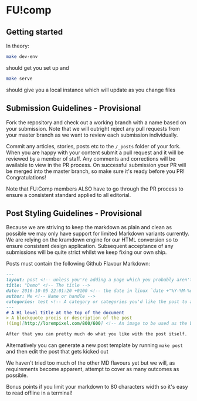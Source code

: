 # FU!comp

## Getting started

In theory:
```bash
make dev-env
```
should get you set up and
```bash
make serve
```
should give you a local instance which will update as you change files

## Submission Guidelines - Provisional

Fork the repository and check out a working branch with a name based on your
submission. Note that we will outright reject any pull requests from your master
branch as we want to review each submission individually.

Commit any articles, stories, posts etc to the `/_posts` folder of your fork.
When you are happy with your content submit a pull request and it will be
reviewed by a member of staff. Any comments and corrections will be available to
view in the PR process.  On successful submission your PR will be merged into
the master branch, so make sure it's ready before you PR! Congratulations!

Note that FU:Comp members ALSO have to go through the PR process to ensure a
consistent standard applied to all editorial.

## Post Styling Guidelines - Provisional

Because we are striving to keep the markdown as plain and clean as possible we
may only have support for limited Markdown variants currently.  We are relying
on the kramdown engine for our HTML conversion so to ensure consistent design
application. Subsequent acceptance of any submissions will be quite strict
whilst we keep fixing our own ship.

Posts must contain the following Github Flavour Markdown:

```markdown
---
layout: post <!-- unless you're adding a page which you probably aren't -->
title: "Demo" <!-- The title -->
date: 2016-10-05 22:01:20 +0100 <!-- the date in linux `date +"%Y-%M-%d %H:%m:%S %z"` format -->
author: Me <!-- Name or handle -->
categories: test <!-- A category or categories you'd like the post to appear in -->
---
# A H1 level title at the top of the document
> A blockquote precis or description of the post
!(img)[http://lorempixel.com/800/600] <!-- An image to be used as the background -->

After that you can pretty much do what you like with the post itself.
```

Alternatively you can generate a new post template by running `make post` and
then edit the post that gets kicked out

We haven't tried too much of the other MD flavours yet but we will, as
requirements become apparent, attempt to cover as many outcomes as possible.

Bonus points if you limit your markdown to 80 characters width so it's easy to
read offline in a terminal!

###
